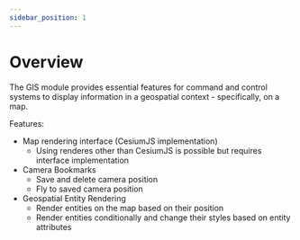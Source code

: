 ```yaml
---
sidebar_position: 1
---
```


# Overview

The GIS module provides essential features for command and control systems to display information in a geospatial
context - specifically, on a map.

Features:

-   Map rendering interface (CesiumJS implementation)
    -   Using renderes other than CesiumJS is possible but requires interface implementation
-   Camera Bookmarks
    -   Save and delete camera position
    -   Fly to saved camera position
-   Geospatial Entity Rendering
    -   Render entities on the map based on their position
    -   Render entities conditionally and change their styles based on entity attributes
